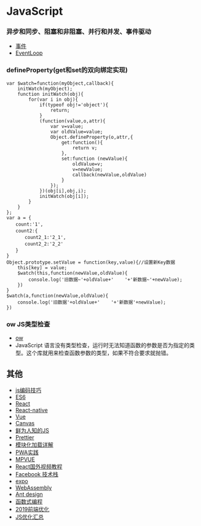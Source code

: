 # JavaScript

### 异步和同步、阻塞和非阻塞、并行和并发、事件驱动

* [事件](https://luminousmen.com/post/asynchronous-programming-blocking-and-non-blocking)
* [EventLoop](https://zhuanlan.zhihu.com/p/41543963)

### defineProperty\(get和set的双向绑定实现\)

```text
var $watch=function(myObject,callback){
    initWatch(myObject);
    function initWatch(obj){
        for(var i in obj){
            if(typeof obj!='object'){
                return;
            }
            (function(value,o,attr){
                var v=value;
                var oldValue=value;
                Object.defineProperty(o,attr,{
                    get:function(){
                        return v;
                    },
                    set:function (newValue){
                        oldValue=v;
                        v=newValue;
                        callback(newValue,oldValue)
                    }
                });
            })(obj[i],obj,i);
            initWatch(obj[i]);
        }
    }
};
var a = {
　　count:'1',
　　count2:{
　　　　count2_1:'2_1',
　　　　count2_2:'2_2'
　　}
}
Object.prototype.setValue = function(key,value){//设置新Key数据
    this[key] = value;
    $watch(this,function(newValue,oldValue){
        console.log('旧数据~'+oldValue+'    '+'新数据~'+newValue);
    })
}
$watch(a,function(newValue,oldValue){
    console.log('旧数据'+oldValue+'    '+'新数据'+newValue);
})
```



### ow JS类型检查

* [ow](https://github.com/sindresorhus/ow)
* JavaScript 语言没有类型检查，运行时无法知道函数的参数是否为指定的类型。这个库就用来检查函数参数的类型，如果不符合要求就抛错。

## 其他

* [js编码技巧](https://www.infoq.cn/article/wF1PorTPQiW0*Q2Jc2XU)
* [ES6](http://es6.ruanyifeng.com/)
* [React](https://reactjs.org/)
* [React-native](https://facebook.github.io/react-native/)
* [Vue](https://cn.vuejs.org/)
* [Canvas](https://github.com/supperjet/H5-Animation)
* [鲜为人知的JS](https://www.infoq.cn/article/QMteVFAMMeBpDhWE-m01)
* [Prettier](https://www.infoq.cn/article/IzAMXQtkJv3N0rXX_G6a)
* [模块化加载详解](https://github.com/ljianshu/Blog/issues/48)
* [PWA实践](https://www.w3cplus.com/pwa/your-first-pwapp.html)
* [MPVUE](http://mpvue.com/mpvue/simple/)
* [React国外视频教程](https://scrimba.com/g/glearnreact)
* [Facebook 技术栈](https://opensource.fb.com/)
* [expo](https://docs.expo.io/versions/v32.0.0/)
* [WebAssembly](https://www.ibm.com/developerworks/cn/web/wa-lo-webassembly-status-and-reality/index.html)
* [Ant design](https://ant.design/index-cn)
* [函数式编程](https://llh911001.gitbooks.io/mostly-adequate-guide-chinese/content/)
* [2019前端优化](https://www.infoq.cn/article/NAau0-Z7U1B2rKEZcWc8)
* [JS优化汇总](https://www.infoq.cn/article/fxOmbxdROYkHQ_1tXGTE)

